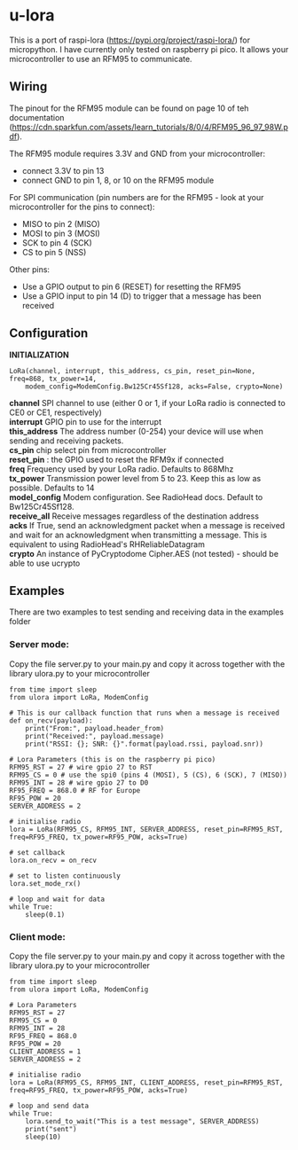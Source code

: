 # u-lora

This is a port of raspi-lora (https://pypi.org/project/raspi-lora/) for micropython.  I have currently only tested on raspberry pi pico.  It allows your microcontroller to use an RFM95 to communicate.

## Wiring

The pinout for the RFM95 module can be found on page 10 of teh documentation (https://cdn.sparkfun.com/assets/learn_tutorials/8/0/4/RFM95_96_97_98W.pdf).

The RFM95 module requires 3.3V and GND from your microcontroller:  
+ connect 3.3V to pin 13  
+ connect GND to pin 1, 8, or 10 on the RFM95 module

For SPI communication (pin numbers are for the RFM95 - look at your microcontroller for the pins to connect):  
+ MISO to pin 2 (MISO)  
+ MOSI to pin 3 (MOSI)  
+ SCK to pin 4 (SCK)  
+ CS to pin 5 (NSS)  
    
Other pins:  
+ Use a GPIO output to pin 6 (RESET) for resetting the RFM95  
+ Use a GPIO input to pin 14 (D) to trigger that a message has been received  

## Configuration
**INITIALIZATION**
```
LoRa(channel, interrupt, this_address, cs_pin, reset_pin=None, freq=868, tx_power=14,
    modem_config=ModemConfig.Bw125Cr45Sf128, acks=False, crypto=None)
```

**channel** SPI channel to use (either 0 or 1, if your LoRa radio is connected to CE0 or CE1, respectively)  
**interrupt** GPIO pin to use for the interrupt  
**this_address** The address number (0-254) your device will use when sending and receiving packets.  
**cs_pin** chip select pin from microcontroller  
**reset_pin** : the GPIO used to reset the RFM9x if connected  
**freq** Frequency used by your LoRa radio. Defaults to 868Mhz  
**tx_power** Transmission power level from 5 to 23. Keep this as low as possible. Defaults to 14  
**model_config** Modem configuration. See RadioHead docs. Default to Bw125Cr45Sf128.  
**receive_all** Receive messages regardless of the destination address  
**acks** If True, send an acknowledgment packet when a message is received and wait for an acknowledgment when transmitting a message. This is equivalent to using RadioHead's RHReliableDatagram  
**crypto** An instance of PyCryptodome Cipher.AES (not tested) - should be able to use ucrypto  

## Examples
There are two examples to test sending and receiving data in the examples folder

### Server mode:

Copy the file server.py to your main.py and copy it across together with the library ulora.py to your microcontroller

```
from time import sleep
from ulora import LoRa, ModemConfig

# This is our callback function that runs when a message is received
def on_recv(payload):
    print("From:", payload.header_from)
    print("Received:", payload.message)
    print("RSSI: {}; SNR: {}".format(payload.rssi, payload.snr))

# Lora Parameters (this is on the raspberry pi pico)
RFM95_RST = 27 # wire gpio 27 to RST
RFM95_CS = 0 # use the spi0 (pins 4 (MOSI), 5 (CS), 6 (SCK), 7 (MISO))
RFM95_INT = 28 # wire gpio 27 to D0
RF95_FREQ = 868.0 # RF for Europe
RF95_POW = 20
SERVER_ADDRESS = 2

# initialise radio
lora = LoRa(RFM95_CS, RFM95_INT, SERVER_ADDRESS, reset_pin=RFM95_RST, freq=RF95_FREQ, tx_power=RF95_POW, acks=True)

# set callback
lora.on_recv = on_recv

# set to listen continuously
lora.set_mode_rx()

# loop and wait for data
while True:
    sleep(0.1)
```

### Client mode:
Copy the file server.py to your main.py and copy it across together with the library ulora.py to your microcontroller

```
from time import sleep
from ulora import LoRa, ModemConfig

# Lora Parameters
RFM95_RST = 27
RFM95_CS = 0
RFM95_INT = 28
RF95_FREQ = 868.0
RF95_POW = 20
CLIENT_ADDRESS = 1
SERVER_ADDRESS = 2

# initialise radio
lora = LoRa(RFM95_CS, RFM95_INT, CLIENT_ADDRESS, reset_pin=RFM95_RST, freq=RF95_FREQ, tx_power=RF95_POW, acks=True)

# loop and send data
while True:
    lora.send_to_wait("This is a test message", SERVER_ADDRESS)
    print("sent")
    sleep(10)
```
